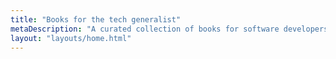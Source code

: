 ```yaml
---
title: "Books for the tech generalist"
metaDescription: "A curated collection of books for software developers and technologists."
layout: "layouts/home.html"
---
```

